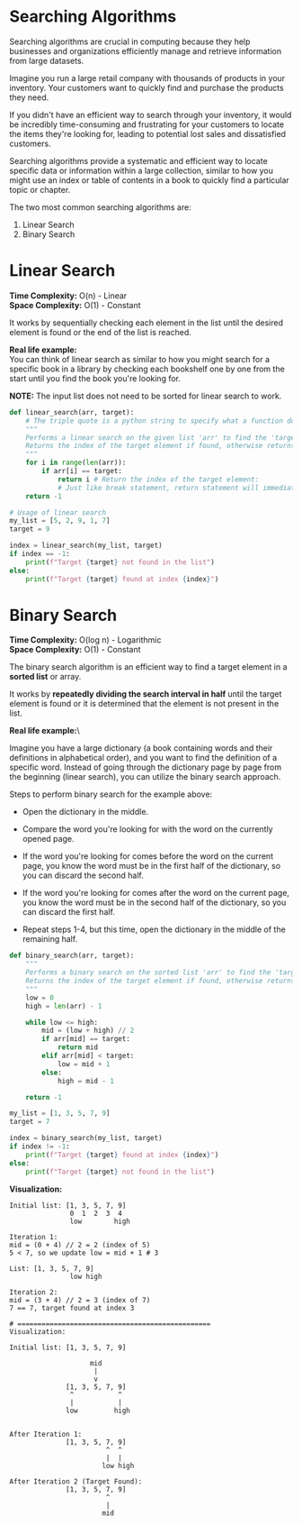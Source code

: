 # Searching Algorithms

Searching algorithms are crucial in computing because they help businesses and organizations efficiently manage and retrieve information from large datasets.

Imagine you run a large retail company with thousands of products in your inventory. Your customers want to quickly find and purchase the products they need. 

If you didn't have an efficient way to search through your inventory, it would be incredibly time-consuming and frustrating for your customers to locate the items they're looking for, leading to potential lost sales and dissatisfied customers.

Searching algorithms provide a systematic and efficient way to locate specific data or information within a large collection, similar to how you might use an index or table of contents in a book to quickly find a particular topic or chapter.

The two most common searching algorithms are:
1. Linear Search
2. Binary Search

# Linear Search

**Time Complexity:** O(n) - Linear\
**Space Complexity:** O(1) - Constant

It works by sequentially checking each element in the list until the desired element is found or the end of the list is reached.

**Real life example:**\
You can think of linear search as similar to how you might search for a specific book in a library by checking each bookshelf one by one from the start until you find the book you're looking for.

**NOTE:** The input list does not need to be sorted for linear search to work.

```python
def linear_search(arr, target):
    # The triple quote is a python string to specify what a function does
    """
    Performs a linear search on the given list 'arr' to find the 'target' element.
    Returns the index of the target element if found, otherwise returns -1.
    """
    for i in range(len(arr)):
        if arr[i] == target:
            return i # Return the index of the target element: 
            # Just like break statement, return statement will immediately exit the function itself
    return -1

# Usage of linear search
my_list = [5, 2, 9, 1, 7]
target = 9

index = linear_search(my_list, target)
if index == -1:
    print(f"Target {target} not found in the list")
else:
    print(f"Target {target} found at index {index}")
````

# Binary Search

**Time Complexity:** O(log n) - Logarithmic\
**Space Complexity:** O(1) - Constant

The binary search algorithm is an efficient way to find a target element in a **sorted list** or array.

It works by **repeatedly dividing the search interval in half** until the target element is found or it is determined that the element is not present in the list.

**Real life example:**\

Imagine you have a large dictionary (a book containing words and their definitions in alphabetical order), and you want to find the definition of a specific word. Instead of going through the dictionary page by page from the beginning (linear search), you can utilize the binary search approach.

Steps to perform binary search for the example above:
- Open the dictionary in the middle.

- Compare the word you're looking for with the word on the currently opened page.

- If the word you're looking for comes before the word on the current page, you know the word must be in the first half of the dictionary, so you can discard the second half.

- If the word you're looking for comes after the word on the current page, you know the word must be in the second half of the dictionary, so you can discard the first half.

- Repeat steps 1-4, but this time, open the dictionary in the middle of the remaining half.

```python
def binary_search(arr, target):
    """
    Performs a binary search on the sorted list 'arr' to find the 'target' element.
    Returns the index of the target element if found, otherwise returns -1.
    """
    low = 0
    high = len(arr) - 1

    while low <= high:
        mid = (low + high) // 2
        if arr[mid] == target:
            return mid
        elif arr[mid] < target:
            low = mid + 1
        else:
            high = mid - 1

    return -1

my_list = [1, 3, 5, 7, 9]
target = 7

index = binary_search(my_list, target)
if index != -1:
    print(f"Target {target} found at index {index}")
else:
    print(f"Target {target} not found in the list")
```

**Visualization:**

```plaintext
Initial list: [1, 3, 5, 7, 9]
               0  1  2  3  4
               low        high

Iteration 1:
mid = (0 + 4) // 2 = 2 (index of 5)
5 < 7, so we update low = mid + 1 # 3

List: [1, 3, 5, 7, 9]
               low high

Iteration 2:
mid = (3 + 4) // 2 = 3 (index of 7)
7 == 7, target found at index 3

# ================================================
Visualization:

Initial list: [1, 3, 5, 7, 9]

                    mid
                     |
                     v
              [1, 3, 5, 7, 9]
               ^           ^
               |           |
              low         high
                       

After Iteration 1:
              [1, 3, 5, 7, 9]
                        ^  ^
                        |  |
                       low high

After Iteration 2 (Target Found):
              [1, 3, 5, 7, 9]
                        ^
                        |
                       mid
```
